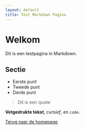 ```yaml
---
layout: default
title: Test Markdown Pagina
---
```


# Welkom

Dit is een  testpagina in Markdown.

## Sectie

- Eerste punt
- Tweede punt
- Derde punt

> Dit is een quote

**Vetgedrukte tekst**, *cursief*, en `code`.

[Terug naar de homepage](index.html)
